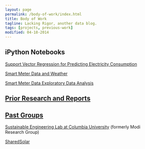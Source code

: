 ```yaml
---
layout: page
permalink: /body-of-work/index.html
title: Body of Work
tagline: Lacking Rigor, another data blog.
tags: [projects, previous-work]
modified: 04-18-2014
---
```


## iPython Notebooks

<a href='http://nbviewer.ipython.org/github/jtelszasz/my_energy/blob/master/Elec_SVM.ipynb?create=1'>Support Vector Regression for Predicting Electricity Consumption</a>

<a href="http://nbviewer.ipython.org/github/jtelszasz/my_energy/blob/master/My_Energy_And_Weather.ipynb?create=1">Smart Meter Data and Weather</a>

<a href="http://nbviewer.ipython.org/github/jtelszasz/my_energy/blob/master/My_Energy.ipynb?create=1">Smart Meter Data Exploratory Data Analysis

## Prior Research and Reports



## Past Groups

<a href="http://modi.mech.columbia.edu/">Sustainable Engineering Lab at Columbia University</a> (formerly Modi Research Group)

<a href="http://modi.mech.columbia.edu/">SharedSolar</a>

